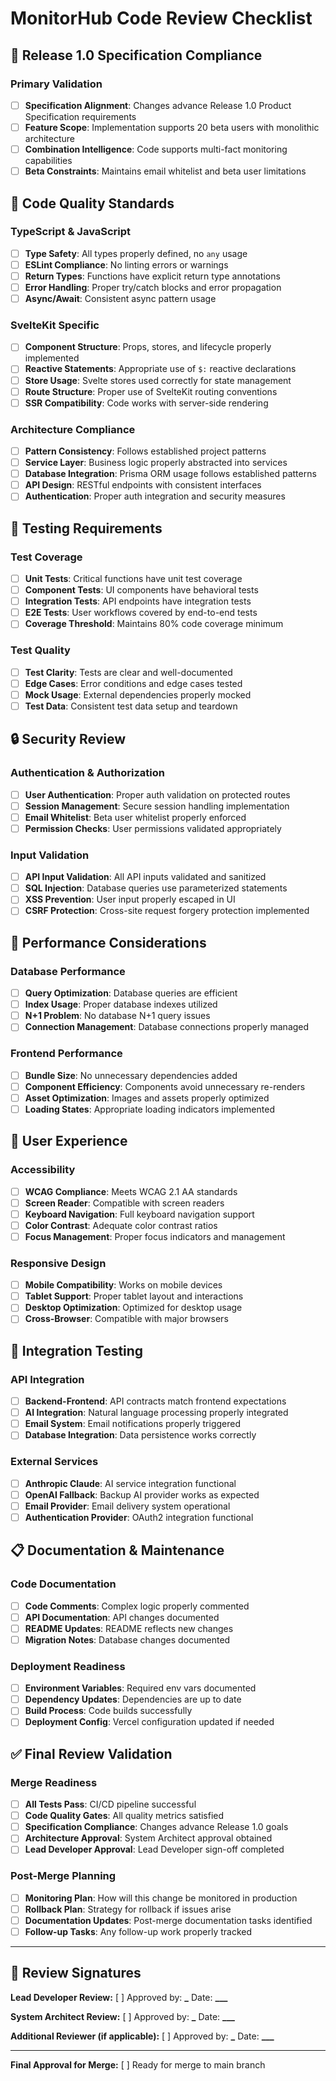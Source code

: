 # MonitorHub Code Review Checklist

## 🎯 Release 1.0 Specification Compliance

### Primary Validation

- [ ] **Specification Alignment**: Changes advance Release 1.0 Product Specification requirements
- [ ] **Feature Scope**: Implementation supports 20 beta users with monolithic architecture
- [ ] **Combination Intelligence**: Code supports multi-fact monitoring capabilities
- [ ] **Beta Constraints**: Maintains email whitelist and beta user limitations

## 🔧 Code Quality Standards

### TypeScript & JavaScript

- [ ] **Type Safety**: All types properly defined, no `any` usage
- [ ] **ESLint Compliance**: No linting errors or warnings
- [ ] **Return Types**: Functions have explicit return type annotations
- [ ] **Error Handling**: Proper try/catch blocks and error propagation
- [ ] **Async/Await**: Consistent async pattern usage

### SvelteKit Specific

- [ ] **Component Structure**: Props, stores, and lifecycle properly implemented
- [ ] **Reactive Statements**: Appropriate use of `$:` reactive declarations
- [ ] **Store Usage**: Svelte stores used correctly for state management
- [ ] **Route Structure**: Proper use of SvelteKit routing conventions
- [ ] **SSR Compatibility**: Code works with server-side rendering

### Architecture Compliance

- [ ] **Pattern Consistency**: Follows established project patterns
- [ ] **Service Layer**: Business logic properly abstracted into services
- [ ] **Database Integration**: Prisma ORM usage follows established patterns
- [ ] **API Design**: RESTful endpoints with consistent interfaces
- [ ] **Authentication**: Proper auth integration and security measures

## 🧪 Testing Requirements

### Test Coverage

- [ ] **Unit Tests**: Critical functions have unit test coverage
- [ ] **Component Tests**: UI components have behavioral tests
- [ ] **Integration Tests**: API endpoints have integration tests
- [ ] **E2E Tests**: User workflows covered by end-to-end tests
- [ ] **Coverage Threshold**: Maintains 80% code coverage minimum

### Test Quality

- [ ] **Test Clarity**: Tests are clear and well-documented
- [ ] **Edge Cases**: Error conditions and edge cases tested
- [ ] **Mock Usage**: External dependencies properly mocked
- [ ] **Test Data**: Consistent test data setup and teardown

## 🔒 Security Review

### Authentication & Authorization

- [ ] **User Authentication**: Proper auth validation on protected routes
- [ ] **Session Management**: Secure session handling implementation
- [ ] **Email Whitelist**: Beta user whitelist properly enforced
- [ ] **Permission Checks**: User permissions validated appropriately

### Input Validation

- [ ] **API Input Validation**: All API inputs validated and sanitized
- [ ] **SQL Injection**: Database queries use parameterized statements
- [ ] **XSS Prevention**: User input properly escaped in UI
- [ ] **CSRF Protection**: Cross-site request forgery protection implemented

## 🚀 Performance Considerations

### Database Performance

- [ ] **Query Optimization**: Database queries are efficient
- [ ] **Index Usage**: Proper database indexes utilized
- [ ] **N+1 Problem**: No database N+1 query issues
- [ ] **Connection Management**: Database connections properly managed

### Frontend Performance

- [ ] **Bundle Size**: No unnecessary dependencies added
- [ ] **Component Efficiency**: Components avoid unnecessary re-renders
- [ ] **Asset Optimization**: Images and assets properly optimized
- [ ] **Loading States**: Appropriate loading indicators implemented

## 📱 User Experience

### Accessibility

- [ ] **WCAG Compliance**: Meets WCAG 2.1 AA standards
- [ ] **Screen Reader**: Compatible with screen readers
- [ ] **Keyboard Navigation**: Full keyboard navigation support
- [ ] **Color Contrast**: Adequate color contrast ratios
- [ ] **Focus Management**: Proper focus indicators and management

### Responsive Design

- [ ] **Mobile Compatibility**: Works on mobile devices
- [ ] **Tablet Support**: Proper tablet layout and interactions
- [ ] **Desktop Optimization**: Optimized for desktop usage
- [ ] **Cross-Browser**: Compatible with major browsers

## 🔄 Integration Testing

### API Integration

- [ ] **Backend-Frontend**: API contracts match frontend expectations
- [ ] **AI Integration**: Natural language processing properly integrated
- [ ] **Email System**: Email notifications properly triggered
- [ ] **Database Integration**: Data persistence works correctly

### External Services

- [ ] **Anthropic Claude**: AI service integration functional
- [ ] **OpenAI Fallback**: Backup AI provider works as expected
- [ ] **Email Provider**: Email delivery system operational
- [ ] **Authentication Provider**: OAuth2 integration functional

## 📋 Documentation & Maintenance

### Code Documentation

- [ ] **Code Comments**: Complex logic properly commented
- [ ] **API Documentation**: API changes documented
- [ ] **README Updates**: README reflects new changes
- [ ] **Migration Notes**: Database changes documented

### Deployment Readiness

- [ ] **Environment Variables**: Required env vars documented
- [ ] **Dependency Updates**: Dependencies are up to date
- [ ] **Build Process**: Code builds successfully
- [ ] **Deployment Config**: Vercel configuration updated if needed

## ✅ Final Review Validation

### Merge Readiness

- [ ] **All Tests Pass**: CI/CD pipeline successful
- [ ] **Code Quality Gates**: All quality metrics satisfied
- [ ] **Specification Compliance**: Changes advance Release 1.0 goals
- [ ] **Architecture Approval**: System Architect approval obtained
- [ ] **Lead Developer Approval**: Lead Developer sign-off completed

### Post-Merge Planning

- [ ] **Monitoring Plan**: How will this change be monitored in production
- [ ] **Rollback Plan**: Strategy for rollback if issues arise
- [ ] **Documentation Updates**: Post-merge documentation tasks identified
- [ ] **Follow-up Tasks**: Any follow-up work properly tracked

---

## 👥 Review Signatures

**Lead Developer Review:** [ ] Approved by: **********\_********** Date: **\_\_\_**

**System Architect Review:** [ ] Approved by: **********\_********** Date: **\_\_\_**

**Additional Reviewer (if applicable):** [ ] Approved by: **********\_********** Date: **\_\_\_**

---

**Final Approval for Merge:** [ ] Ready for merge to main branch
